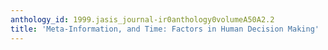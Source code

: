 ```yaml
---
anthology_id: 1999.jasis_journal-ir0anthology0volumeA50A2.2
title: 'Meta-Information, and Time: Factors in Human Decision Making'
---
```

